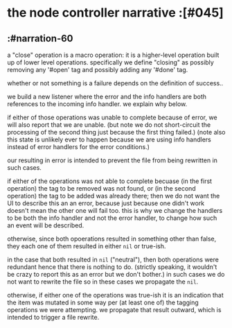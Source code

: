 # the node controller narrative :[#045]

## :#narration-60

a "close" operation is a macro operation: it is a higher-level operation
built up of lower level operations. specifically we define "closing" as
possibly removing any '#open' tag and possibly adding any '#done' tag.

whether or not something is a failure depends on the definition of success..

we build a new listener where the error and the info handlers are both
references to the incoming info handler. we explain why below.

if either of those operations was unable to complete because of error,
we will also report that we are unable. (but note we do not short-circuit
the processing of the second thing just because the first thing failed.)
(note also this state is unlikely ever to happen because we are using
info handlers instead of error handlers for the error conditions.)

our resulting in error is intended to prevent the file from being
rewritten in such cases.

if either of the operations was not able to complete becuase (in the
first operation) the tag to be removed was not found, or (in the second
operation) the tag to be added was already there; then we do not want
the UI to describe this an an error, because just because one didn't
work doesn't mean the other one will fail too. this is why we change the
handlers to be both the info handler and not the error handler, to
change how such an event will be described.

otherwise, since both opoerations resulted in something other than
false, they each one of them resulted in either `nil` or true-ish.

in the case that both resulted in `nil` ("neutral"), then both
operations were redundant hence that there is nothing to do. (strictly
speaking, it wouldn't be crazy to report this as an error but we don't
bother.) in such cases we do not want to rewrite the file so in these
cases we propagate the `nil`.

otherwise, if either one of the operations was true-ish it is an
indication that the item was mutated in some way per (at least one of)
the tagging operations we were attempting. we propagate that result
outward, which is intended to trigger a file rewrite.
